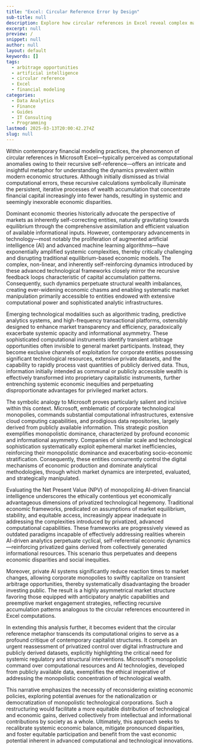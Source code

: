 ```yaml
---
title: "Excel: Circular Reference Error by Design"
sub-title: null
description: Explore how circular references in Excel reveal complex market dynamics and arbitrage opportunities in today's tech-driven financial landscape.
excerpt: null
preview: /
snippet: null
author: null
layout: default
keywords: []
tags:
  - arbitrage opportunities
  - artificial intelligence
  - circular reference
  - Excel
  - financial modeling
categories:
  - Data Analytics
  - Finance
  - Guides
  - IT Consulting
  - Programming
lastmod: 2025-03-13T20:00:42.274Z
slug: null
---
```


Within contemporary financial modeling practices, the phenomenon of circular references in Microsoft Excel—typically perceived as computational anomalies owing to their recursive self-reference—offers an intricate and insightful metaphor for understanding the dynamics prevalent within modern economic structures. Although initially dismissed as trivial computational errors, these recursive calculations symbolically illuminate the persistent, iterative processes of wealth accumulation that concentrate financial capital increasingly into fewer hands, resulting in systemic and seemingly inexorable economic disparities.

Dominant economic theories historically advocate the perspective of markets as inherently self-correcting entities, naturally gravitating towards equilibrium through the comprehensive assimilation and efficient valuation of available informational inputs. However, contemporary advancements in technology—most notably the proliferation of augmented artificial intelligence (AI) and advanced machine learning algorithms—have exponentially amplified systemic complexities, thereby critically challenging and disrupting traditional equilibrium-based economic models. The complex, non-linear, and inherently self-reinforcing dynamics introduced by these advanced technological frameworks closely mirror the recursive feedback loops characteristic of capital accumulation patterns. Consequently, such dynamics perpetuate structural wealth imbalances, creating ever-widening economic chasms and enabling systematic market manipulation primarily accessible to entities endowed with extensive computational power and sophisticated analytic infrastructures.

Emerging technological modalities such as algorithmic trading, predictive analytics systems, and high-frequency transactional platforms, ostensibly designed to enhance market transparency and efficiency, paradoxically exacerbate systemic opacity and informational asymmetry. These sophisticated computational instruments identify transient arbitrage opportunities often invisible to general market participants. Instead, they become exclusive channels of exploitation for corporate entities possessing significant technological resources, extensive private datasets, and the capability to rapidly process vast quantities of publicly derived data. Thus, information initially intended as communal or publicly accessible wealth is effectively transformed into proprietary capitalistic instruments, further entrenching systemic economic inequities and perpetuating disproportionate advantages for privileged market actors.

The symbolic analogy to Microsoft proves particularly salient and incisive within this context. Microsoft, emblematic of corporate technological monopolies, commands substantial computational infrastructures, extensive cloud computing capabilities, and prodigious data repositories, largely derived from publicly available information. This strategic position exemplifies monopolistic dominance, characterized by profound economic and informational asymmetry. Companies of similar scale and technological sophistication systematically exploit ephemeral market inefficiencies, reinforcing their monopolistic dominance and exacerbating socio-economic stratification. Consequently, these entities concurrently control the digital mechanisms of economic production and dominate analytical methodologies, through which market dynamics are interpreted, evaluated, and strategically manipulated.

Evaluating the Net Present Value (NPV) of monopolizing AI-driven financial intelligence underscores the ethically contentious yet economically advantageous dimensions of privatized technological hegemony. Traditional economic frameworks, predicated on assumptions of market equilibrium, stability, and equitable access, increasingly appear inadequate in addressing the complexities introduced by privatized, advanced computational capabilities. These frameworks are progressively viewed as outdated paradigms incapable of effectively addressing realities wherein AI-driven analytics perpetuate cyclical, self-referential economic dynamics—reinforcing privatized gains derived from collectively generated informational resources. This scenario thus perpetuates and deepens economic disparities and social inequities.

Moreover, private AI systems significantly reduce reaction times to market changes, allowing corporate monopolies to swiftly capitalize on transient arbitrage opportunities, thereby systematically disadvantaging the broader investing public. The result is a highly asymmetrical market structure favoring those equipped with anticipatory analytic capabilities and preemptive market engagement strategies, reflecting recursive accumulation patterns analogous to the circular references encountered in Excel computations.

In extending this analysis further, it becomes evident that the circular reference metaphor transcends its computational origins to serve as a profound critique of contemporary capitalist structures. It compels an urgent reassessment of privatized control over digital infrastructure and publicly derived datasets, explicitly highlighting the critical need for systemic regulatory and structural interventions. Microsoft's monopolistic command over computational resources and AI technologies, developed from publicly available data, exemplifies the ethical imperative of addressing the monopolistic concentration of technological wealth.

This narrative emphasizes the necessity of reconsidering existing economic policies, exploring potential avenues for the nationalization or democratization of monopolistic technological corporations. Such a restructuring would facilitate a more equitable distribution of technological and economic gains, derived collectively from intellectual and informational contributions by society as a whole. Ultimately, this approach seeks to recalibrate systemic economic balance, mitigate pronounced disparities, and foster equitable participation and benefit from the vast economic potential inherent in advanced computational and technological innovations.

